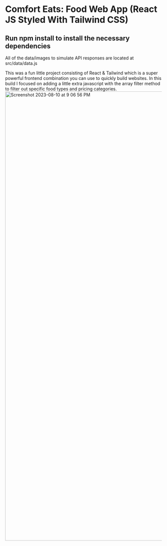 # Comfort Eats: Food Web App (React JS Styled With Tailwind CSS)

## Run npm install to install the necessary dependencies

 All of the data/images to simulate API responses are located at src/data/data.js

This was a fun little project consisting of React & Tailwind which is a super powerful frontend combination you can use to quickly build websites. In this build I focused on adding a little extra javascript with the array filter method to filter out specific food types and pricing categories.
<img width="1440" alt="Screenshot 2023-08-10 at 9 06 56 PM" src="https://github.com/swooshcode/Comfort-Eats-Web-App/assets/115655242/6590df08-a9b0-4811-8acb-cfba38e5ca84">

